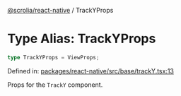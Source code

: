 [@scrolia/react-native](../README.md) / TrackYProps

# Type Alias: TrackYProps

```ts
type TrackYProps = ViewProps;
```

Defined in: [packages/react-native/src/base/trackY.tsx:13](https://github.com/alpheusday/scrolia/blob/a1d15b8008e894d5dd6b0e61a1c2164d92ca7b98/packages/react-native/src/base/trackY.tsx#L13)

Props for the `TrackY` component.
